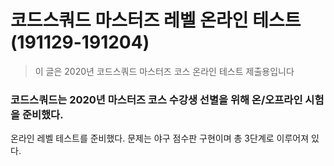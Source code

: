 # 코드스쿼드 마스터즈 레벨 온라인 테스트 (191129-191204)
> 이 글은 2020년 코드스쿼드 마스터즈 코스 온라인 테스트 제출용입니다

### 코드스쿼드는 2020년 마스터즈 코스 수강생 선별을 위해 온/오프라인 시험을 준비했다.

온라인 레벨 테스트를 준비했다. 문제는 야구 점수판 구현이며 총 3단계로 이루어져 있다. 
